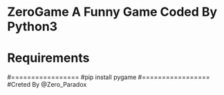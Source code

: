 # ZeroGame A Funny Game Coded By Python3
# Requirements
#=================
#pip install pygame
#=================
#Creted By @Zero_Paradox
